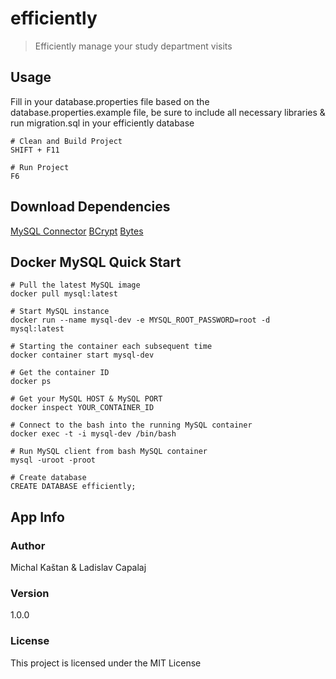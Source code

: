 # efficiently

> Efficiently manage your study department visits

## Usage

Fill in your database.properties file based on the database.properties.example file, be sure to include all necessary libraries & run migration.sql in your efficiently database

```
# Clean and Build Project
SHIFT + F11

# Run Project
F6
```

## Download Dependencies

[MySQL Connector](https://dev.mysql.com/downloads/connector/j/)
[BCrypt](https://github.com/patrickfav/bcrypt/releases/tag/v0.9.0)
[Bytes](https://github.com/patrickfav/bytes-java/releases/tag/v1.4.0)

## Docker MySQL Quick Start

```
# Pull the latest MySQL image
docker pull mysql:latest

# Start MySQL instance
docker run --name mysql-dev -e MYSQL_ROOT_PASSWORD=root -d mysql:latest

# Starting the container each subsequent time
docker container start mysql-dev

# Get the container ID
docker ps

# Get your MySQL HOST & MySQL PORT
docker inspect YOUR_CONTAINER_ID

# Connect to the bash into the running MySQL container
docker exec -t -i mysql-dev /bin/bash

# Run MySQL client from bash MySQL container
mysql -uroot -proot

# Create database
CREATE DATABASE efficiently;
```

## App Info

### Author

Michal Kaštan & Ladislav Capalaj

### Version

1.0.0

### License

This project is licensed under the MIT License
